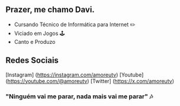 ## Prazer, me chamo Davi.
- Cursando Técnico de Informática para Internet ✏️
- Viciado em Jogos 🕹️
- Canto e Produzo
## Redes Sociais
[Instagram] (https://instagram.com/amoreutv) [Youtube] (https://youtube.com/@amoreutv) [Twitter] (https://x.com/amoreutv)
### "Ninguém vai me parar, nada mais vai me parar" 🎶
